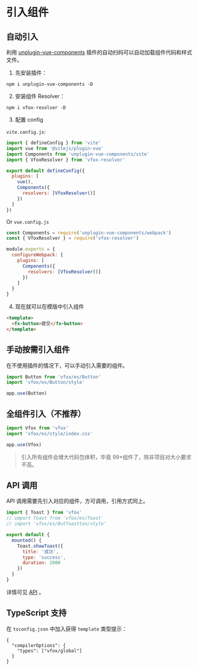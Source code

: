 # 引入组件

## 自动引入

利用 [unplugin-vue-components](https://github.com/antfu/unplugin-vue-components) 插件的自动扫码可以自动加载组件代码和样式文件。

1. 先安装插件：

```
npm i unplugin-vue-components -D
```

2. 安装组件 Resolver：

```
npm i vfox-resolver -D
```

3. 配置 config

`vite.config.js`:

```JavaScript
import { defineConfig } from 'vite'
import vue from '@vitejs/plugin-vue'
import Components from 'unplugin-vue-components/vite'
import { VfoxResolver } from 'vfox-resolver'

export default defineConfig({
  plugins: [
    vue(),
    Components({
      resolvers: [VfoxResolver()]
    })
  ]
})
```

Or `vue.config.js`

```JavaScript
const Components = require('unplugin-vue-components/webpack')
const { VfoxResolver } = require('vfox-resolver')

module.exports = {
  configureWebpack: {
    plugins: [
      Components({
        resolvers: [VfoxResolver()]
      })
    ]
  }
}
```

4. 现在就可以在模版中引入组件

```HTML
<template>
  <fx-button>提交</fx-button>
</template>
```

## 手动按需引入组件

在不使用插件的情况下，可以手动引入需要的组件。

```JavaScript
import Button from 'vfox/es/Button'
import 'vfox/es/Button/style'

app.use(Button)
```

## 全组件引入（不推荐）

```JavaScript
import Vfox from 'vfox'
import 'vfox/es/style/index.css'

app.use(Vfox)
```

> 引入所有组件会增大代码包体积，毕竟 99+组件了，除非项目对大小要求不高。

## API 调用

API 调用需要先引入对应的组件，方可调用，引用方式同上。

```JavaScript
import { Toast } from 'vfox'
// import Toast from 'vfox/es/Toast'
// import 'vfox/es/ButToastton/style'

export default {
  mounted() {
    Toast.showToast({
      title: '成功',
      type: 'success',
      duration: 2000
    })
  }
}
```

详情可见 [API](./apis/Toast.md) 。

## TypeScript 支持

在 `tsconfig.json` 中加入获得 `template` 类型提示：

```
{
  "compilerOptions": {
    "types": ["vfox/global"]
  }
}
```
